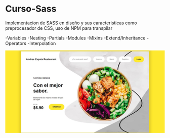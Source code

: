 # Curso-Sass



Implementacion de SASS en diseño y sus caracteristicas como preprocesador de CSS, uso de NPM para transpilar

-Variables
-Nesting 
-Partials 
-Modules 
-Mixins
-Extend/Inheritance
-Operators
-Interpolation

![Aquí la descripción de la imagen por si no carga](https://raw.githubusercontent.com/AZapata27/Curso-Sass/master/public/assets/Captura.jpg)
